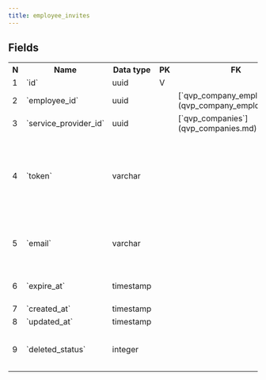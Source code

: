 ```yaml
---
title: employee_invites 
---
```


## Fields

<table style="width: 100%">
    <colgroup>
       <col span="1" style="width: 3%;"/>
       <col span="1" style="width: 12%;"/>
       <col span="1" style="width: 10%;"/>
       <col span="1" style="width: 3%;"/>
       <col span="1" style="width: 12%;"/>
       <col span="1" style="width: 60%;"/>
    </colgroup>
  <tr>
    <th>N</th>
    <th>Name</th>
    <th>Data type</th>
    <th>PK</th>
    <th>FK</th>
    <th>Description</th>
  </tr>
<tr><td>1</td><td>`id`</td><td>uuid</td><td>V</td><td></td><td></td></tr>
<tr><td>2</td><td>`employee_id`</td><td>uuid</td><td></td><td>[`qvp_company_employees`](qvp_company_employees.md)</td><td></td></tr>
<tr><td>3</td><td>`service_provider_id`</td><td>uuid</td><td></td><td>[`qvp_companies`](qvp_companies.md)</td><td></td></tr>
<tr><td>4</td><td>`token`</td><td>varchar</td><td></td><td></td><td>Part of unique URL the employee must visit to activate his user account</td></tr>
<tr><td>5</td><td>`email`</td><td>varchar</td><td></td><td></td><td>employee email that the invitation is sent to.</td></tr>
<tr><td>6</td><td>`expire_at`</td><td>timestamp</td><td></td><td></td><td>Expiration date of the invitation.</td></tr>
<tr><td>7</td><td>`created_at`</td><td>timestamp</td><td></td><td></td><td></td></tr>
<tr><td>8</td><td>`updated_at`</td><td>timestamp</td><td></td><td></td><td></td></tr>
<tr><td>9</td><td>`deleted_status`</td><td>integer</td><td></td><td></td><td>0 - active record, 1 - deleted record.</td></tr>

</table>
